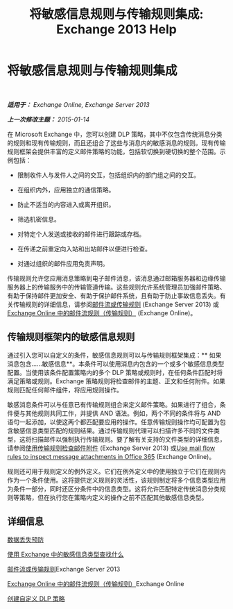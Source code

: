 ﻿---
title: '将敏感信息规则与传输规则集成: Exchange 2013 Help'
TOCTitle: 将敏感信息规则与传输规则集成
ms:assetid: feb014a7-89dd-4f2d-a06d-52806ce435d4
ms:mtpsurl: https://technet.microsoft.com/zh-cn/library/JJ150583(v=EXCHG.150)
ms:contentKeyID: 50489809
ms.date: 02/08/2018
mtps_version: v=EXCHG.150
ms.translationtype: HT
---

# 将敏感信息规则与传输规则集成

 

_**适用于：** Exchange Online, Exchange Server 2013_

_**上一次修改主题：** 2015-01-14_

在 Microsoft Exchange 中，您可以创建 DLP 策略，其中不仅包含传统消息分类的规则和现有传输规则，而且还组合了这些与消息内的敏感消息的规则。现有传输规则框架会提供丰富的定义邮件策略的功能，包括软切换到硬切换的整个范围。示例包括：

  - 限制收件人与发件人之间的交互，包括组织内的部门组之间的交互。

  - 在组织内外，应用独立的通信策略。

  - 防止不适当的内容进入或离开组织。

  - 筛选机密信息。

  - 对特定个人发送或接收的邮件进行跟踪或存档。

  - 在传递之前重定向入站和出站邮件以便进行检查。

  - 对通过组织的邮件应用免责声明。

传输规则允许您应用消息策略到电子邮件消息，该消息通过邮箱服务器和边缘传输服务器上的传输服务中的传输管道传输。这些规则允许系统管理员加强邮件策略、有助于保持邮件更加安全、有助于保护邮件系统，且有助于防止事故信息丢失。有关传输规则的详细信息，请参阅[邮件流或传输规则](mail-flow-rules-transport-rules-in-exchange-2013-exchange-2013-help.md) (Exchange Server 2013) 或[Exchange Online 中的邮件流规则（传输规则）](https://technet.microsoft.com/zh-cn/library/jj919238\(v=exchg.150\)) (Exchange Online)。

## 传输规则框架内的敏感信息规则

通过引入您可以自定义的条件，敏感信息规则可以与传输规则框架集成：** 如果消息包含......敏感信息**。本条件可以使用消息内包含的一个或多个敏感信息类型配置。当使用该条件配置策略内的多个 DLP 策略或规则时，在任何条件匹配时将满足策略或规则。Exchange 策略规则将检查邮件的主题、正文和任何附件。如果规则匹配任何邮件组件，将应用规则操作。

敏感消息条件可以与任意已有传输规则组合来定义邮件策略。如果进行了组合，条件便与其他规则共同工作，并提供 AND 语法。例如，两个不同的条件将与 AND 语句一起添加，以使这两个都匹配要应用的操作。任意传输规则操作均可配置为包含敏感信息类型匹配的规则结果。通过传输规则代理可以扫描许多不同的文件类型，这将扫描邮件以强制执行传输规则。要了解有关支持的文件类型的详细信息，请参阅[使用传输规则检查邮件附件](use-transport-rules-to-inspect-message-attachments-exchange-2013-help.md) (Exchange Server 2013) 或[Use mail flow rules to inspect message attachments in Office 365](https://technet.microsoft.com/zh-cn/library/jj919236\(v=exchg.150\)) (Exchange Online)。

规则还可用于规则定义的例外定义。它们在例外定义中的使用独立于它们在规则内作为一个条件使用。这将提供定义规则的灵活性，该规则制定将多个信息类型应用为条件一部分，同时还区分条件中的信息类型。这将允许匹配特定传统消息分类规则等策略，但在执行您在策略内定义的操作之前不匹配其他敏感信息类型。

## 详细信息

[数据丢失预防](technical-overview-of-dlp-data-loss-prevention-in-exchange.md)

[使用 Exchange 中的敏感信息类型查找什么](what-the-sensitive-information-types-in-exchange-look-for-exchange-online-help.md)

[邮件流或传输规则](mail-flow-rules-transport-rules-in-exchange-2013-exchange-2013-help.md)Exchange Server 2013

[Exchange Online 中的邮件流规则（传输规则）](https://technet.microsoft.com/zh-cn/library/jj919238\(v=exchg.150\))Exchange Online

[创建自定义 DLP 策略](create-a-custom-dlp-policy-exchange-2013-help.md)

